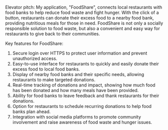 Elevator pitch: My application, "FoodShare", connects local restaurants with food banks to help reduce food waste and fight hunger. With the click of a button, restaurants can donate their excess food to a nearby food bank, providing nutritious meals for those in need. FoodShare is not only a socially responsible solution to food waste, but also a convenient and easy way for restaurants to give back to their communities.

Key features for FoodShare:

1. Secure login over HTTPS to protect user information and prevent unauthorized access.
2. Easy-to-use interface for restaurants to quickly and easily donate their excess food to local food banks.
3. Display of nearby food banks and their specific needs, allowing restaurants to make targeted donations.
4. Real-time tracking of donations and impact, showing how much food has been donated and how many meals have been provided.
5. Ability for food banks to leave feedback and thank restaurants for their donations.
6. Option for restaurants to schedule recurring donations to help food banks plan ahead.
7. Integration with social media platforms to promote community involvement and raise awareness of food waste and hunger issues.